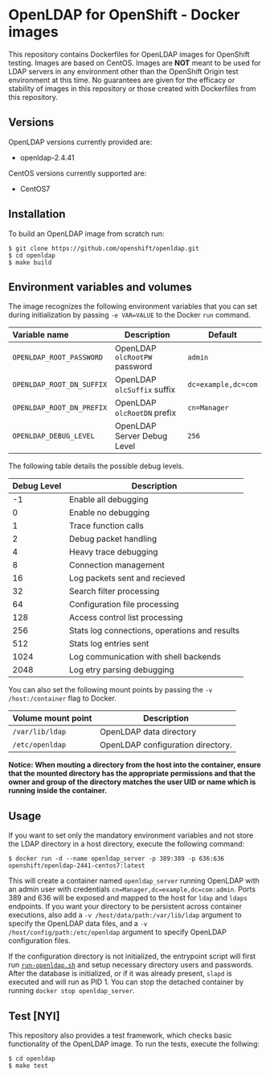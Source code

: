 OpenLDAP for OpenShift - Docker images
========================================

This repository contains Dockerfiles for OpenLDAP images for OpenShift testing.
Images are based on CentOS. Images are **NOT** meant to be used for LDAP servers in
any environment other than the OpenShift Origin test environment at this time. No
guarantees are given for the efficacy or stability of images in this repository or
those created with Dockerfiles from this repository.


Versions
---------------
OpenLDAP versions currently provided are:
* openldap-2.4.41

CentOS versions currently supported are:
* CentOS7


Installation
----------------------
To build an OpenLDAP image from scratch run:

```
$ git clone https://github.com/openshift/openldap.git
$ cd openldap
$ make build
```

Environment variables and volumes
----------------------------------

The image recognizes the following environment variables that you can set during
initialization by passing `-e VAR=VALUE` to the Docker `run` command.

|    Variable name           |    Description                            | Default                   |
| :------------------------- | ----------------------------------------- | ------------------------- |
|  `OPENLDAP_ROOT_PASSWORD`  | OpenLDAP `olcRootPW` password             | `admin`                   |
|  `OPENLDAP_ROOT_DN_SUFFIX` | OpenLDAP `olcSuffix` suffix               | `dc=example,dc=com`       |
|  `OPENLDAP_ROOT_DN_PREFIX` | OpenLDAP `olcRootDN` prefix               | `cn=Manager`              |
|  `OPENLDAP_DEBUG_LEVEL`    | OpenLDAP Server Debug Level               | `256`                     |

The following table details the possible debug levels.

| Debug Level | Description                                   |
| ----------- | --------------------------------------------- |
| -1          | Enable all debugging                          |  
|  0          | Enable no debugging                           |
|  1          | Trace function calls                          |
|  2          | Debug packet handling                         |
|  4          | Heavy trace debugging                         |
|  8          | Connection management                         |
|  16         | Log packets sent and recieved                 |
|  32         | Search filter processing                      |
|  64         | Configuration file processing                 |
|  128        | Access control list processing                |
|  256        | Stats log connections, operations and results |
|  512        | Stats log entries sent                        |
|  1024       | Log communication with shell backends         |
|  2048       | Log etry parsing debugging                    | 

You can also set the following mount points by passing the `-v /host:/container` flag to Docker.

|  Volume mount point    | Description                        |
| :--------------------- | ---------------------------------- |
|  `/var/lib/ldap`       | OpenLDAP data directory            |
|  `/etc/openldap`       | OpenLDAP configuration directory.  |

**Notice: When mouting a directory from the host into the container, ensure that the mounted
directory has the appropriate permissions and that the owner and group of the directory
matches the user UID or name which is running inside the container.**

Usage
---------------------------------

If you want to set only the mandatory environment variables and not store
the LDAP directory in a host directory, execute the following command:

```
$ docker run -d --name openldap_server -p 389:389 -p 636:636 openshift/openldap-2441-centos7:latest
```

This will create a container named `openldap_server` running OpenLDAP with an admin
user with credentials `cn=Manager,dc=example,dc=com:admin`. Ports 389 and 636 will be exposed and mapped
to the host for `ldap` and `ldaps` endpoints. If you want your directory to be persistent 
across container executions, also add a `-v /host/data/path:/var/lib/ldap` argument to specify
the OpenLDAP data files, and a `-v /host/config/path:/etc/openldap` argument to specify OpenLDAP
configuration files.

If the configuration directory is not initialized, the entrypoint script will first
run [`run-openldap.sh`](2.4.41/run-openldap.sh) and setup necessary directory users and passwords. 
After the database is initialized, or if it was already present, `slapd` is executed and will run 
as PID 1. You can stop the detached container by running `docker stop openldap_server`.

Test [NYI]
---------------------------------

This repository also provides a test framework, which checks basic functionality
of the OpenLDAP image. To run the tests, execute the follwing:

```
$ cd openldap
$ make test
```
